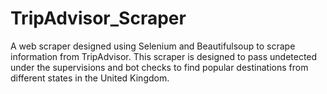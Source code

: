 # TripAdvisor_Scraper
A web scraper designed using Selenium and Beautifulsoup to scrape information from TripAdvisor. This scraper is designed to pass undetected under the supervisions and bot checks to find popular destinations from different states in the United Kingdom. 
